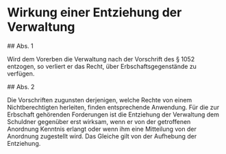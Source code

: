 # Wirkung einer Entziehung der Verwaltung



\#\# Abs. 1

 Wird dem Vorerben die Verwaltung nach der Vorschrift des § 1052 entzogen, so verliert er das Recht, über Erbschaftsgegenstände zu verfügen.

\#\# Abs. 2

 Die Vorschriften zugunsten derjenigen, welche Rechte von einem Nichtberechtigten herleiten, finden entsprechende Anwendung. Für die zur Erbschaft gehörenden Forderungen ist die Entziehung der Verwaltung dem Schuldner gegenüber erst wirksam, wenn er von der getroffenen Anordnung Kenntnis erlangt oder wenn ihm eine Mitteilung von der Anordnung zugestellt wird. Das Gleiche gilt von der Aufhebung der Entziehung. 

